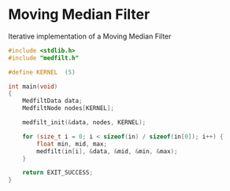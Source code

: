# Moving Median Filter

Iterative implementation of a Moving Median Filter

```c
#include <stdlib.h>
#include "medfilt.h"

#define KERNEL  (5)

int main(void)
{
    MedfiltData data;
    MedfiltNode nodes[KERNEL];

    medfilt_init(&data, nodes, KERNEL);

    for (size_t i = 0; i < sizeof(in) / sizeof(in[0]); i++) {
        float min, mid, max;
        medfilt(in[i], &data, &mid, &min, &max);
    }

    return EXIT_SUCCESS;
}
```
